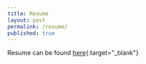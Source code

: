 ```yaml
---
title: Resume
layout: post
permalink: /resume/
published: true
---
```


Resume can be found [here](/assets/docs/Resume_AS.pdf){:target="_blank"}